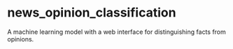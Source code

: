 # news_opinion_classification
A machine learning model with a web interface for distinguishing facts from opinions.
